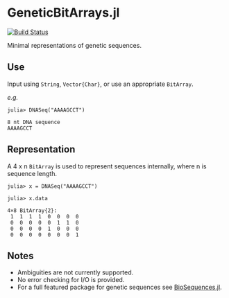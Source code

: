 # GeneticBitArrays.jl
[![Build Status](https://travis-ci.com/jangevaare/GeneticBitArrays.jl.svg?branch=master)](https://travis-ci.com/jangevaare/GeneticBitArrays.jl)

Minimal representations of genetic sequences.

## Use
Input using `String`, `Vector{Char}`, or use an appropriate `BitArray`.

*e.g.*
```
julia> DNASeq("AAAAGCCT")

8 nt DNA sequence
AAAAGCCT
```

## Representation
A 4 x n `BitArray` is used to represent sequences internally, where n is sequence length.


```
julia> x = DNASeq("AAAAGCCT")

julia> x.data

4×8 BitArray{2}:
 1  1  1  1  0  0  0  0
 0  0  0  0  0  1  1  0
 0  0  0  0  1  0  0  0
 0  0  0  0  0  0  0  1
```

## Notes
* Ambiguities are not currently supported.
* No error checking for I/O is provided.
* For a full featured package for genetic sequences see [BioSequences.jl](https://github.com/BioJulia/BioSequences.jl).
